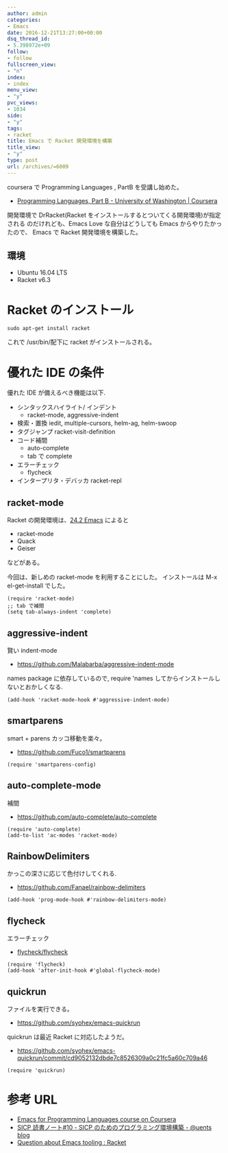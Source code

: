 ```yaml
---
author: admin
categories:
- Emacs
date: 2016-12-21T13:27:00+00:00
dsq_thread_id:
- 5.398972e+09
follow:
- follow
fullscreen_view:
- "n"
index:
- index
menu_view:
- "y"
pvc_views:
- 1034
side:
- "y"
tags:
- racket
title: Emacs で Racket 開発環境を構築
title_view:
- "y"
type: post
url: /archives/=6009
---
```


coursera で Programming Languages , PartB を受講し始めた。

-   [Programming Languages, Part B - University of Washington |
    Coursera](https://www.coursera.org/learn/programming-languages-part-b)

開発環境で DrRacket(Racket
をインストールするとついてくる開発環境)が指定される のだけれども、Emacs
Love な自分はどうしても Emacs からやりたかったので、 Emacs で Racket
開発環境を構築した。

環境
----

-   Ubuntu 16.04 LTS
-   Racket v6.3

Racket のインストール
=====================

``` {.bash}
sudo apt-get install racket
```

これで /usr/bin/配下に racket がインストールされる。

優れた IDE の条件
=================

優れた IDE が備えるべき機能は以下.

-   シンタックスハイライト/ インデント
    -   racket-mode, aggressive-indent
-   検索・置換 iedit, multiple-cursors, helm-ag, helm-swoop
-   タグジャンプ racket-visit-definition
-   コード補間
    -   auto-complete
    -   tab で complete
-   エラーチェック
    -   flycheck
-   インタープリタ・デバッカ racket-repl

racket-mode
-----------

Racket の開発環境は、[24.2
Emacs](https://docs.racket-lang.org/guide/Emacs.html) によると

-   racket-mode
-   Quack
-   Geiser

などがある。

今回は、新しめの racket-mode を利用することにした。 インストールは M-x
el-get-install でした。

``` {.commonlisp}
(require 'racket-mode)
;; tab で補間
(setq tab-always-indent 'complete)
```

aggressive-indent
-----------------

賢い indent-mode

-   <https://github.com/Malabarba/aggressive-indent-mode>

names package に依存しているので, require 'names
してからインストールしないとおかしくなる.

``` {.commonlisp}
(add-hook 'racket-mode-hook #'aggressive-indent-mode)
```

smartparens
-----------

smart + parens カッコ移動を楽々。

-   <https://github.com/Fuco1/smartparens>

``` {.commonlisp}
(require 'smartparens-config)
```

auto-complete-mode
------------------

補間

-   <https://github.com/auto-complete/auto-complete>

``` {.commonlisp}
(require 'auto-complete)
(add-to-list 'ac-modes 'racket-mode)
```

RainbowDelimiters
-----------------

かっこの深さに応じて色付けしてくれる.

-   <https://github.com/Fanael/rainbow-delimiters>

``` {.commonlisp}
(add-hook 'prog-mode-hook #'rainbow-delimiters-mode)
```

flycheck
--------

エラーチェック

-   [flycheck/flycheck](https://github.com/flycheck/flycheck)

``` {.commonlisp}
(require 'flycheck)
(add-hook 'after-init-hook #'global-flycheck-mode)
```

quickrun
--------

ファイルを実行できる。

-   <https://github.com/syohex/emacs-quickrun>

quickrun は最近 Racket に対応したようだ。

-   <https://github.com/syohex/emacs-quickrun/commit/cd9052132dbde7c8526309a0c21fc5a60c709a46>

``` {.commonlisp}
(require 'quickrun)
```

参考 URL
========

-   [Emacs for Programming Languages course on
    Coursera](https://tuhdo.github.io/emacs-for-proglang.html)
-   [SICP 読書ノート\#10 - SICP のためのプログラミング環境構築 - @uents
    blog](https://uents.hatenablog.com/entry/sicp/010-prog-env.md)
-   [Question about Emacs tooling :
    Racket](https://www.reddit.com/r/Racket/comments/3ng6n3/question_about_emacs_tooling/)

